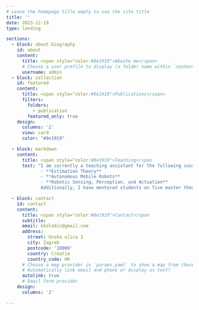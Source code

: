 ```yaml
---
# Leave the homepage title empty to use the site title
title: ''
date: 2023-12-19
type: landing

sections:
  - block: about.biography
    id: about
    content:
      title: <span style="color:#8e1919">Aboute me</span>
      # Choose a user profile to display (a folder name within `content/authors/`)
      username: admin
  - block: collection
    id: featured
    content:
      title: <span style="color:#8e1919">Publications</span>
      filters:
        folders:
          - publication
        featured_only: true
    design:
      columns: '2'
      view: card
      color: "#8e1919"

  - block: markdown
    content:
      title: <span style="color:#8e1919">Teaching</span
      text: "I am currently a teaching assistant for the following courses at the Faculty of Electrical Engineering and Computing:
             - **Estimation Theory**
             - **Autonomous Mobile Robots**
             - **Robotic Sensing, Perception, and Actuation**  
             Additionally, I have mentored students on five master theses and six bachelor theses."

  - block: contact
    id: contact
    content:
      title: <span style="color:#8e1919">Contact</span
      subtitle:
      email: kkoledic@gmail.com
      address:
        street: Unska ulica 3
        city: Zagreb
        postcode: '10000'
        country: Croatia
        country_code: HR
      # Choose a map provider in `params.yaml` to show a map from these coordinates
      # Automatically link email and phone or display as text?
      autolink: true
      # Email form provider
    design:
      columns: '2'

---
```

